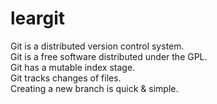 # leargit

Git is a distributed version control system.  
Git is a free software distributed under the GPL.  
Git has a mutable index stage.  
Git tracks changes of files.  
Creating a new branch is quick & simple.
